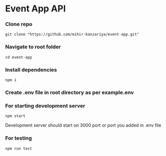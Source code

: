 # Event App API

### Clone repo
```
git clone "https://github.com/mihir-kanzariya/event-app.git"
```

### Navigate to root folder
```
cd event-app
```

### Install dependencies
```
npm i
```

### Create .env file in root directory as per example.env

### For starting development server
```
npm start
```
Development server should start on 3000 port or port you added in .env file

### For testing
```
npm run test
```
